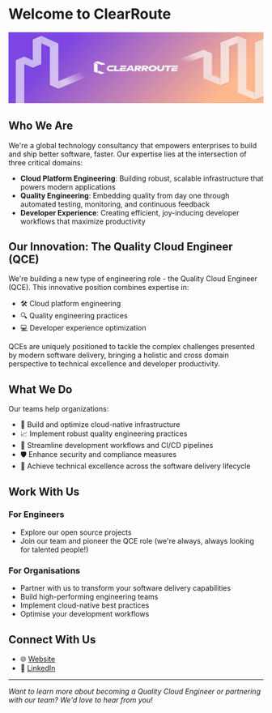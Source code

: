# Welcome to ClearRoute

![img_1.png](img_1.png)

## Who We Are

We're a global technology consultancy that empowers enterprises to build and ship better software, faster. Our expertise lies at the intersection of three critical domains:

- **Cloud Platform Engineering**: Building robust, scalable infrastructure that powers modern applications
- **Quality Engineering**: Embedding quality from day one through automated testing, monitoring, and continuous feedback
- **Developer Experience**: Creating efficient, joy-inducing developer workflows that maximize productivity

## Our Innovation: The Quality Cloud Engineer (QCE)

We're building a new type of engineering role - the Quality Cloud Engineer (QCE). This innovative position combines expertise in:

- 🛠️ Cloud platform engineering
- 🔍 Quality engineering practices
- 💻 Developer experience optimization

QCEs are uniquely positioned to tackle the complex challenges presented by modern software delivery, bringing a holistic and cross domain perspective to technical excellence and developer productivity.

## What We Do

Our teams help organizations:

- 🚀 Build and optimize cloud-native infrastructure
- 📈 Implement robust quality engineering practices
- 🔄 Streamline development workflows and CI/CD pipelines
- 🛡️ Enhance security and compliance measures
- 🎯 Achieve technical excellence across the software delivery lifecycle

## Work With Us

### For Engineers
- Explore our open source projects
- Join our team and pioneer the QCE role (we're always, always looking for talented people!)

### For Organisations
- Partner with us to transform your software delivery capabilities
- Build high-performing engineering teams
- Implement cloud-native best practices
- Optimise your development workflows


## Connect With Us

- 🌐 [Website](https://clearroute.io)
- 💼 [LinkedIn](https://www.linkedin.com/company/clearroute)

---

*Want to learn more about becoming a Quality Cloud Engineer or partnering with our team? We'd love to hear from you!*
